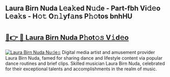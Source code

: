 ## Laura Birn Nuda L𝚎a𝚔ed N𝚞𝚍e - Part-fbh Vi𝚍𝚎o L𝚎a𝚔s - H𝚘𝚝 O𝚗𝚕yf𝚊ns P𝚑𝚘tos bnhHU

# <h2><a href="http://kf2p1m.oniu.top/?m=Laura+Birn+Nuda">🔗👉 🔴 Laura Birn Nuda P𝚑ot𝚘𝚜 V𝚒d𝚎o</a></h2>

[![Laura Birn Nuda Nu𝚍e𝚜](https://i.imgur.com/0qMVB7G.gif)](http://kf2p1m.oniu.top/?m=Laura+Birn+Nuda)
Digital media artist and amusement provider Laura Birn Nuda, famed for sharing dance and lifestyle content via popular dance routines and brief clips. Skilled musician Laura Birn Nuda, celebrated for their exceptional talents and accomplishments in the realm of music.  
